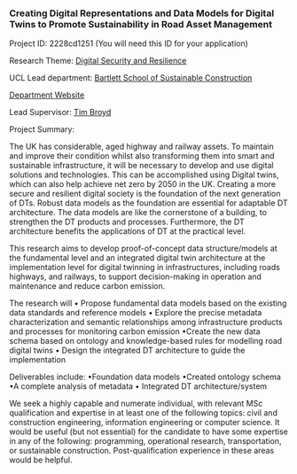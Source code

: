 ### Creating Digital Representations and Data Models for Digital Twins to Promote Sustainability in Road Asset Management

Project ID: 2228cd1251
(You will need this ID for your application)

Research Theme: [Digital Security and Resilience](../themes/digital-security-and-resilience.md)

UCL Lead department: [Bartlett School of Sustainable Construction](../departments/bartlett-school-of-sustainable-construction.md)

[Department Website](https://www.ucl.ac.uk/bartlett/construction)

Lead Supervisor: [Tim Broyd](https://profiles.ucl.ac.uk/38130)

Project Summary:

The UK has considerable, aged highway and railway assets.  To maintain and improve their condition whilst also transforming them into smart and sustainable infrastructure, it will be necessary to develop and use digital solutions and technologies. This can be accomplished using Digital twins, which can also help achieve net zero by 2050 in the UK. Creating a more secure and resilient digital society is the foundation of the next generation of DTs. Robust data models as the foundation are essential for adaptable DT architecture. The data models are like the cornerstone of a building, to strengthen the DT products and processes. Furthermore, the DT architecture benefits the applications of DT at the practical level.

This research aims to develop proof-of-concept data structure/models at the fundamental level and an integrated digital twin architecture at the implementation level for digital twinning in infrastructures, including roads highways, and railways, to support decision-making in operation and maintenance and reduce carbon emission.

The research will
• Propose fundamental data models based on the existing data standards and reference models 
• Explore the precise metadata characterization and semantic relationships among infrastructure products and processes for monitoring carbon emission
•Create the new data schema based on ontology and knowledge-based rules for modelling road digital twins
• Design the integrated DT architecture to guide the implementation 

Deliverables include:
•Foundation data models
•Created ontology schema 
•A complete analysis of metadata
• Integrated DT architecture/system 

We seek a highly capable and numerate individual, with relevant MSc qualification and expertise in at least one of the following topics: civil and construction engineering, information engineering or computer science. It would be useful (but not essential) for the candidate to have some expertise in any of the following: programming, operational research, transportation, or sustainable construction. Post-qualification experience in these areas would be helpful.
